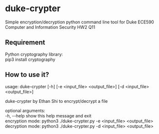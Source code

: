 # duke-crypter
Simple encryption/decryption python command line tool for Duke ECE590 Computer and Information Security HW2 Q11

## Requirement
Python cryptography library: <br>
pip3 install cryptography

## How to use it?
usage: duke-crypter [-h] [-e <input_file> <output_file>]
                    [-d <input_file> <output_file>]

duke-crypter by Ethan Shi to encrypt/decrypt a file

optional arguments:<br>
  -h, --help            show this help message and exit<br>
  encryption mode: python3 ./duke-crypter.py -e <input_file> <output_file> <br>
  decryption mode: python3 ./duke-crypter.py -d <input_file> <output_file> <br>
